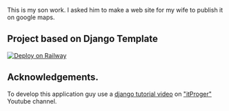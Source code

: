 This is my son work. 
I asked him to make a web site for my wife to publish it on google maps.


## Project based on Django Template
[![Deploy on Railway](https://railway.app/button.svg)](https://railway.app/new/template/GB6Eki?referralCode=U5zXSw)



## Acknowledgements.
To develop this application guy use a [django tutorial video](https://www.youtube.com/watch?v=L-FyeHQwo4U&list=PLDyJYA6aTY1nZ9fSGcsK4wqeu-xaJksQQ&pp=iAQB) on ["itProger"](https://www.youtube.com/@itproger) Youtube channel.

